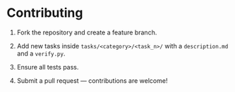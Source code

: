 # Contributing

1. Fork the repository and create a feature branch.

2. Add new tasks inside `tasks/<category>/<task_n>/` with a `description.md` and a `verify.py`.

3. Ensure all tests pass.

4. Submit a pull request — contributions are welcome!